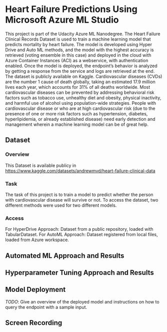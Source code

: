 # Heart Failure Predictions Using Microsoft Azure ML Studio

This project is part of the Udacity Azure ML Nanodegree. The Heart Failure Clinical Records Dataset is used to train a machine learning model that predicts mortality by heart failure. The model is developed using Hyper Drive and Auto ML methods, and the model with the highest accuracy is retrieved (voting ensemble in this case) and deployed in the cloud with Azure Container Instances (ACI) as a webservice, with authentication enabled. Once the model is deployed, the endpoint’s behavior is analyzed by getting a response from the service and logs are retrieved at the end. The dataset is publicly available on Kaggle. Cardiovascular diseases (CVDs) are the number 1 cause of death globally, taking an estimated 17.9 million lives each year, which accounts for 31% of all deaths worldwide. Most cardiovascular diseases can be prevented by addressing behavioral risk factors such as tobacco use, unhealthy diet and obesity, physical inactivity, and harmful use of alcohol using population-wide strategies. People with cardiovascular disease or who are at high cardiovascular risk (due to the presence of one or more risk factors such as hypertension, diabetes, hyperlipidemia, or already established disease) need early detection and management wherein a machine learning model can be of great help. 

## Dataset

### Overview
This Dataset is available publicy in https://www.kaggle.com/datasets/andrewmvd/heart-failure-clinical-data

### Task
The task of this project is to train a model to predict whether the person with cardiovascular disease will survive or not. To access the dataset, two different methods were used for two different models.

### Access

For HyperDrive Approach: Dataset from a public repository, loaded with TabularDataset.
For AutoML Approach: Dataset registered from local files, loaded from Azure workspace.

## Automated ML Approach and Results


## Hyperparameter Tuning Approach and Results



## Model Deployment
*TODO*: Give an overview of the deployed model and instructions on how to query the endpoint with a sample input.

## Screen Recording


